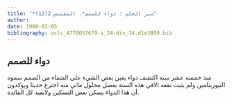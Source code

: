 ```yaml
---
title: "*سير العلم : دواء للصمم*. المقتبس 2(12)"
author: 
date: 1908-01-05
bibliography: oclc_4770057679-i_24-div_14.d1e3809.bib
---
```




##  دواء للصمم 


 منذ  خمسة  عشر  سنة اكتشف دواء يعين بعض الشيء على الشفاء من الصمم سموه التيوزينامين ولم يثبت نفعه الافي هذه السنة بفضل محلول مائي منه اخترع حديثا ويؤكدون أن هذا الدواء يسكن بعض التسكين ولايفيد كل الفائدة. 
